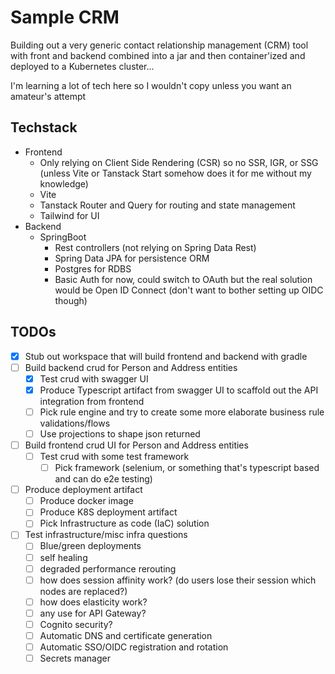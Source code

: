 # Sample CRM

Building out a very generic contact relationship management (CRM) tool with front and backend combined into a jar and then container'ized and deployed to a Kubernetes cluster...

I'm learning a lot of tech here so I wouldn't copy unless you want an amateur's attempt

## Techstack

- Frontend
  - Only relying on Client Side Rendering (CSR) so no SSR, IGR, or SSG (unless Vite or Tanstack Start somehow does it for me without my knowledge)
  - Vite
  - Tanstack Router and Query for routing and state management
  - Tailwind for UI
- Backend
  - SpringBoot
    - Rest controllers (not relying on Spring Data Rest)
    - Spring Data JPA for persistence ORM
    - Postgres for RDBS
    - Basic Auth for now, could switch to OAuth but the real solution would be Open ID Connect (don't want to bother setting up OIDC though)

## TODOs

- [X] Stub out workspace that will build frontend and backend with gradle
- [ ] Build backend crud for Person and Address entities
  - [X] Test crud with swagger UI
  - [X] Produce Typescript artifact from swagger UI to scaffold out the API integration from frontend
  - [ ] Pick rule engine and try to create some more elaborate business rule validations/flows
  - [ ] Use projections to shape json returned
- [ ] Build frontend crud UI for Person and Address entities
  - [ ] Test crud with some test framework
    - [ ] Pick framework (selenium, or something that's typescript based and can do e2e testing)
- [ ] Produce deployment artifact
  - [ ] Produce docker image
  - [ ] Produce K8S deployment artifact
  - [ ] Pick Infrastructure as code (IaC) solution
- [ ] Test infrastructure/misc infra questions
  - [ ] Blue/green deployments
  - [ ] self healing
  - [ ] degraded performance rerouting
  - [ ] how does session affinity work? (do users lose their session which nodes are replaced?)
  - [ ] how does elasticity work?
  - [ ] any use for API Gateway?
  - [ ] Cognito security?
  - [ ] Automatic DNS and certificate generation
  - [ ] Automatic SSO/OIDC registration and rotation
  - [ ] Secrets manager
